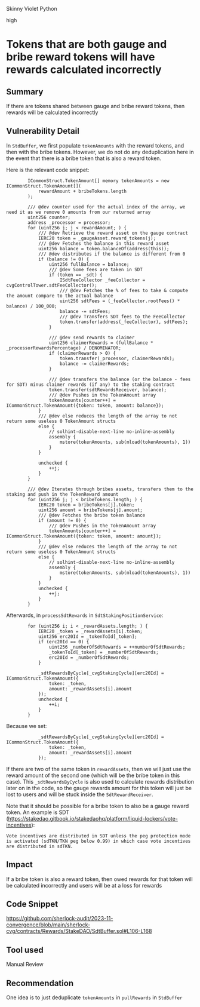 Skinny Violet Python

high

# Tokens that are both gauge and bribe reward tokens will have rewards calculated incorrectly

## Summary

If there are tokens shared between gauge and bribe reward tokens, then rewards will be calculated incorrectly

## Vulnerability Detail

In `StdBuffer`, we first populate `tokenAmounts` with the reward tokens, and then with the bribe tokens. However, we do not do any deduplication here in the event that there is a bribe token that is also a reward token. 

Here is the relevant code snippet:

```solidity
        ICommonStruct.TokenAmount[] memory tokenAmounts = new ICommonStruct.TokenAmount[](
            rewardAmount + bribeTokens.length
        );

        /// @dev counter used for the actual index of the array, we need it as we remove 0 amounts from our returned array
        uint256 counter;
        address _processor = processor;
        for (uint256 j; j < rewardAmount; ) {
            /// @dev Retrieve the reward asset on the gauge contract
            IERC20 token = _gaugeAsset.reward_tokens(j);
            /// @dev Fetches the balance in this reward asset
            uint256 balance = token.balanceOf(address(this));
            /// @dev distributes if the balance is different from 0
            if (balance != 0) {
                uint256 fullBalance = balance;
                /// @dev Some fees are taken in SDT
                if (token == _sdt) {
                    ISdtFeeCollector _feeCollector = cvgControlTower.sdtFeeCollector();
                    /// @dev Fetches the % of fees to take & compute the amount compare to the actual balance
                    uint256 sdtFees = (_feeCollector.rootFees() * balance) / 100_000;
                    balance -= sdtFees;
                    /// @dev Transfers SDT fees to the FeeCollector
                    token.transfer(address(_feeCollector), sdtFees);
                }

                /// @dev send rewards to claimer
                uint256 claimerRewards = (fullBalance * _processorRewardsPercentage) / DENOMINATOR;
                if (claimerRewards > 0) {
                    token.transfer(_processor, claimerRewards);
                    balance -= claimerRewards;
                }

                /// @dev transfers the balance (or the balance - fees for SDT) minus claimer rewards (if any) to the staking contract
                token.transfer(sdtRewardsReceiver, balance);
                /// @dev Pushes in the TokenAmount array
                tokenAmounts[counter++] = ICommonStruct.TokenAmount({token: token, amount: balance});
            }
            /// @dev else reduces the length of the array to not return some useless 0 TokenAmount structs
            else {
                // solhint-disable-next-line no-inline-assembly
                assembly {
                    mstore(tokenAmounts, sub(mload(tokenAmounts), 1))
                }
            }

            unchecked {
                ++j;
            }
        }

        /// @dev Iterates through bribes assets, transfers them to the staking and push in the TokenReward amount
        for (uint256 j; j < bribeTokens.length; ) {
            IERC20 token = bribeTokens[j].token;
            uint256 amount = bribeTokens[j].amount;
            /// @dev Fetches the bribe token balance
            if (amount != 0) {
                /// @dev Pushes in the TokenAmount array
                tokenAmounts[counter++] = ICommonStruct.TokenAmount({token: token, amount: amount});
            }
            /// @dev else reduces the length of the array to not return some useless 0 TokenAmount structs
            else {
                // solhint-disable-next-line no-inline-assembly
                assembly {
                    mstore(tokenAmounts, sub(mload(tokenAmounts), 1))
                }
            }
            unchecked {
                ++j;
            }
        }
```

Afterwards, in `processSdtRewards` in `SdtStakingPositionService`:

```solidity
        for (uint256 i; i < _rewardAssets.length; ) {
            IERC20 _token = _rewardAssets[i].token;
            uint256 erc20Id = _tokenToId[_token];
            if (erc20Id == 0) {
                uint256 _numberOfSdtRewards = ++numberOfSdtRewards;
                _tokenToId[_token] = _numberOfSdtRewards;
                erc20Id = _numberOfSdtRewards;
            }

            _sdtRewardsByCycle[_cvgStakingCycle][erc20Id] = ICommonStruct.TokenAmount({
                token: _token,
                amount: _rewardAssets[i].amount
            });
            unchecked {
                ++i;
            }
        }
```

Because we set:

```solidity
            _sdtRewardsByCycle[_cvgStakingCycle][erc20Id] = ICommonStruct.TokenAmount({
                token: _token,
                amount: _rewardAssets[i].amount
            });
```

If there are two of the same token in `rewardAssets`, then we will just use the reward amount of the second one (which will be the bribe token in this case). This `_sdtRewardsByCycle` is also used to calculate rewards distribution later on in the code, so the gauge rewards amount for this token will just be lost to users and will be stuck inside the `SdtRewardReceiver`.

Note that it should be possible for a bribe token to also be a gauge reward token. An example is SDT (https://stakedao.gitbook.io/stakedaohq/platform/liquid-lockers/vote-incentives):

`
Vote incentives are distributed in SDT unless the peg protection mode is activated (sdTKN/TKN peg below 0.99) in which case vote incentives are distributed in sdTKN.
`

## Impact
If a bribe token is also a reward token, then owed rewards for that token will be calculated incorrectly and users will be at a loss for rewards

## Code Snippet

https://github.com/sherlock-audit/2023-11-convergence/blob/main/sherlock-cvg/contracts/Rewards/StakeDAO/SdtBuffer.sol#L106-L168

## Tool used

Manual Review

## Recommendation
One idea is to just deduplicate `tokenAmounts` in `pullRewards` in `StdBuffer`